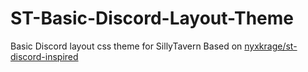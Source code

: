 # ST-Basic-Discord-Layout-Theme
Basic Discord layout css theme for SillyTavern
Based on [nyxkrage/st-discord-inspired](https://github.com/nyxkrage/st-discord-inspired)
